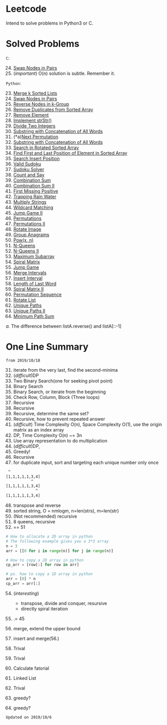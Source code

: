# Leetcode
Intend to solve problems in Python3 or C. 

# Solved Problems

`C`:

24. [Swap Nodes in Pairs](https://leetcode.com/problems/swap-nodes-in-pairs)
53. (*important*) O(n) solution is subtle. Remember it.


`Python`:

23. [Merge k Sorted Lists](https://leetcode.com/problems/merge-k-sorted-lists)
24. [Swap Nodes in Pairs](https://leetcode.com/problems/swap-nodes-in-pairs)
25. [Reverse Nodes in k-Group](https://leetcode.com/problems/reverse-nodes-in-k-group)
26. [Remove Duplicates from Sorted Array](https://leetcode.com/problems/remove-duplicates-from-sorted-array)
27. [Remove Element](https://leetcode.com/problems/remove-element)
28. [Implement strStr()](https://leetcode.com/problems/implement-strstr)
29. [Divide Two Integers](https://leetcode.com/problems/divide-two-integers)
30. [Substring with Concatenation of All Words](https://leetcode.com/problems/substring-with-concatenation-of-all-words)
31. (*a)[Next Permutation](https://leetcode.com/problems/next-permutation)
32. [Substring with Concatenation of All Words](https://leetcode.com/problems/longest-valid-parentheses)
33. [Search in Rotated Sorted Array](https://leetcode.com/problems/search-in-rotated-sorted-array)
34. [Find First and Last Position of Element in Sorted Array](https://leetcode.com/problems/find-first-and-last-position-of-element-in-sorted-array/)
35. [Search Insert Position](https://leetcode.com/problems/search-insert-position)
36. [Valid Sudoku](https://leetcode.com/problems/valid-sudoku)
37. [Sudoku Solver](https://leetcode.com/problems/sudoku-solver)
38. [Count and Say](https://leetcode.com/problems/count-and-say)
39. [Combination Sum](https://leetcode.com/problems/combination-sum)
40. [Combination Sum II](https://leetcode.com/problems/combination-sum-ii)
41. [First Missing Positive](https://leetcode.com/problems/first-missing-positive)
42. [Trapping Rain Water](https://leetcode.com/problems/trapping-rain-water)
43. [Multiply Strings](https://leetcode.com/problems/multiply-strings)
44. [Wildcard Matching](https://leetcode.com/problems/wildcard-matching)
45. [Jump Game II](https://leetcode.com/problems/jump-game-ii/)
46. [Permutations](https://leetcode.com/problems/permutations)
47. [Permutations II](https://leetcode.com/problems/permutations-ii)
48. [Rotate Image](https://leetcode.com/problems/rotate-image/)
49. [Group Anagrams](https://leetcode.com/problems/group-anagrams/)
50. [Pow(x, n)](https://leetcode.com/problems/powx-n)
51. [N-Queens](https://leetcode.com/problems/n-queens)
52. [N-Queens II](https://leetcode.com/problems/n-queens-ii)
53. [Maximum Subarray](https://leetcode.com/problems/maximum-subarray)
54. [Spiral Matrix](https://leetcode.com/problems/spiral-matrix)
55. [Jump Game](https://leetcode.com/problems/jump-game)
56. [Merge Intervals](https://leetcode.com/problems/merge-intervals)
57. [Insert Interval](https://leetcode.com/problems/insert-interval)
58. [Length of Last Word](https://leetcode.com/problems/length-of-last-word)
59. [Spiral Matrix II](https://leetcode.com/problems/spiral-matrix-ii)
60. [Permutation Sequence](https://leetcode.com/problems/permutation-sequence)
61. [Rotate List](https://leetcode.com/problems/rotate-list)
62. [Unique Paths ](https://leetcode.com/problems/unique-paths)
63. [Unique Paths II](https://leetcode.com/problems/unique-paths-ii)
64. [Minimum Path Sum](https://leetcode.com/problems/minimum-path-sum)

*a.* The difference between listA.reverse() and listA[::-1] 

# One Line Summary

`from 2019/10/18`

31. iterate from the very last, find the second-minima
32. (*difficult*)DP
33. Two Binary Search(one for seeking pivot point)
34. Binary Search
35. Binary Search, or iterate from the beginning
36. Check Row, Column, Block (Three loops)
37. Recursive
38. Recursive
39. Recursive, determine the same set?
40. Recursive, how to prevent repeated answer
41. (*difficult*) Time Complexity O(n), Space Complexity O(1), use the origin matrix as an index array
42. DP, Time Complexity O(n) ~= 3n
43. Use array representation to do multiplication
44. (*difficult*)DP, 
45. Greedy!
46. Recursive
47. for duplicate input, sort and targeting each unique number only once
```bash
 ^
[1,1,1,1,1,3,4]
           ^
[1,1,1,1,1,3,4]
             ^
[1,1,1,1,1,3,4]

```
48. transpose and reverse
49. sorted string, O = nmlogm, n=len(strs), m=len(str) 
50. (Not recommended) recursive
51. 8 queens, recursive
52. == 51

```python
# How to allocate a 2D array in python
# The following example gives you a 3*3 array
n = 3
arr = [[0 for i in range(n)] for j in range(n)]

# How to copy a 2D array in python
cp_arr = [row[:] for row in arr]

# ps. how to copy a 1D array in python
arr = [0] * n
cp_arr = arr[:]

```

54. (*interesting*) 

	- transpose, divide and conquer, resursive
	- directly spiral iteration

55. .= 45
56. merge, extend the upper bound
57. insert and merge(56.)
58. Trival
59. Trival
60. Calculate fatorial
61. Linked List
62. Trival
63. greedy?
64. greedy?

`Updated on 2019/10/6`